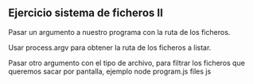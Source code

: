 ## Ejercicio sistema de ficheros II

Pasar un argumento a nuestro programa con la ruta de los ficheros.

Usar process.argv para obtener la ruta de los ficheros a listar.

Pasar otro argumento con el tipo de archivo, para filtrar los ficheros que queremos sacar por pantalla, ejemplo node program.js files js

